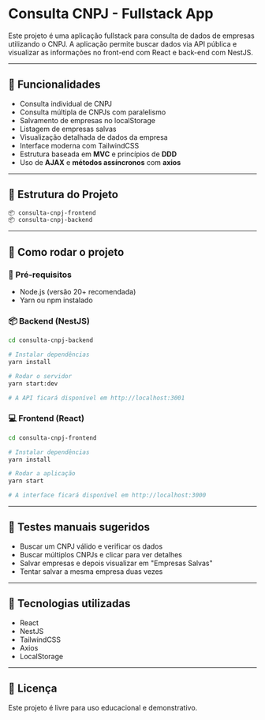# Consulta CNPJ - Fullstack App

Este projeto é uma aplicação fullstack para consulta de dados de empresas utilizando o CNPJ. A aplicação permite buscar dados via API pública e visualizar as informações no front-end com React e back-end com NestJS.

---

## 🚀 Funcionalidades

- Consulta individual de CNPJ
- Consulta múltipla de CNPJs com paralelismo
- Salvamento de empresas no localStorage
- Listagem de empresas salvas
- Visualização detalhada de dados da empresa
- Interface moderna com TailwindCSS
- Estrutura baseada em **MVC** e princípios de **DDD**
- Uso de **AJAX** e **métodos assíncronos** com **axios**

---

## 📁 Estrutura do Projeto

```bash
📦 consulta-cnpj-frontend
📦 consulta-cnpj-backend
```

---

## 🧭 Como rodar o projeto

### 🔧 Pré-requisitos

- Node.js (versão 20+ recomendada)
- Yarn ou npm instalado

### 📦 Backend (NestJS)

```bash
cd consulta-cnpj-backend

# Instalar dependências
yarn install

# Rodar o servidor
yarn start:dev

# A API ficará disponível em http://localhost:3001
```

### 💻 Frontend (React)

```bash
cd consulta-cnpj-frontend

# Instalar dependências
yarn install

# Rodar a aplicação
yarn start

# A interface ficará disponível em http://localhost:3000
```

---

## 🧪 Testes manuais sugeridos

- Buscar um CNPJ válido e verificar os dados
- Buscar múltiplos CNPJs e clicar para ver detalhes
- Salvar empresas e depois visualizar em "Empresas Salvas"
- Tentar salvar a mesma empresa duas vezes

---

## 📘 Tecnologias utilizadas

- React
- NestJS
- TailwindCSS
- Axios
- LocalStorage

---

## 📝 Licença

Este projeto é livre para uso educacional e demonstrativo.
